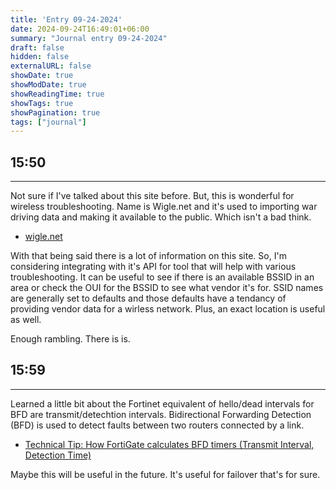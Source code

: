 ```yaml
---
title: 'Entry 09-24-2024'
date: 2024-09-24T16:49:01+06:00
summary: "Journal entry 09-24-2024"
draft: false
hidden: false
externalURL: false
showDate: true
showModDate: true
showReadingTime: true
showTags: true
showPagination: true
tags: ["journal"]
---
```


## 15:50
---

Not sure if I've talked about this site before. But, this is wonderful for
wireless troubleshooting. Name is Wigle.net and it's used to importing 
war driving data and making it available to the public. Which isn't a bad
think.

- [wigle.net](https://wigle.net/)

With that being said there is a lot of information on this site. So, I'm
considering integrating with it's API for tool that will help with various
troubleshooting. It can be useful to see if there is an available BSSID
in an area or check the OUI for the BSSID to see what vendor it's for. SSID
names are generally set to defaults and those defaults have a tendancy of
providing vendor data for a wirless network. Plus, an exact location is
useful as well.

Enough rambling. There is is.

## 15:59
---

Learned a little bit about the Fortinet equivalent of hello/dead intervals
for BFD are transmit/detechtion intervals. Bidirectional Forwarding Detection
(BFD) is used to detect faults between two routers connected by a link.

- [Technical Tip: How FortiGate calculates BFD timers (Transmit Interval, Detection Time)](https://community.fortinet.com/t5/FortiGate/Technical-Tip-How-FortiGate-calculates-BFD-timers-Transmit/ta-p/277601)

Maybe this will be useful in the future. It's useful for failover that's for 
sure.